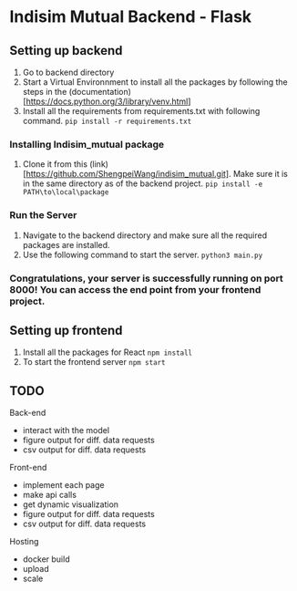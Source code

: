 # Indisim Mutual Backend - Flask

## Setting up backend

1. Go to backend directory
2. Start a Virtual Environnment to install all the packages by following the steps in the (documentation)[https://docs.python.org/3/library/venv.html]
3. Install all the requirements from requirements.txt with following command.
   `pip install -r requirements.txt`

### Installing Indisim_mutual package

1. Clone it from this (link)[https://github.com/ShengpeiWang/indisim_mutual.git]. Make sure it is in the same directory as of the backend project.
   `pip install -e PATH\to\local\package`

### Run the Server

1. Navigate to the backend directory and make sure all the required packages are installed.
2. Use the following command to start the server.
   `python3 main.py`

### Congratulations, your server is successfully running on port 8000! You can access the end point from your frontend project.

## Setting up frontend

1. Install all the packages for React
   `npm install`
2. To start the frontend server
   `npm start`

## TODO

Back-end

- interact with the model
- figure output for diff. data requests
- csv output for diff. data requests

Front-end

- implement each page
- make api calls
- get dynamic visualization
- figure output for diff. data requests
- csv output for diff. data requests

Hosting

- docker build
- upload
- scale
